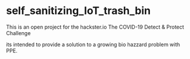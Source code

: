 # self_sanitizing_IoT_trash_bin
This is an open project for the hackster.io The COVID-19 Detect &amp; Protect Challenge

its intended to provide a solution to a growing bio hazzard problem with PPE.

